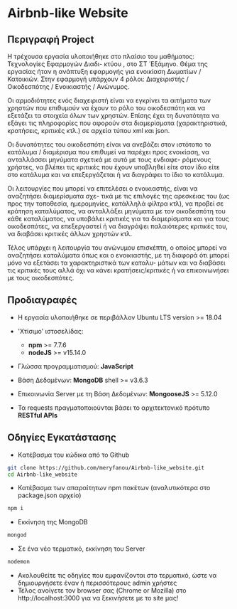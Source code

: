 # Airbnb-like Website

## Περιγραφή Project

Η τρέχουσα εργασία υλοποιήθηκε στο πλαίσιο του μαθήματος: Τεχνολογίες Εφαρμογών Διαδι-
κτύου , στο ΣΤ ́ Εξάμηνο. Θέμα της εργασίας ήταν η ανάπτυξη εφαρμογής για ενοικίαση Δωματίων
/ Κατοικιών. Στην εφαρμογή υπάρχουν 4 ρόλοι: Διαχειριστής / Οικοδεσπότης / Ενοικιαστής /
Ανώνυμος.

Οι αρμοδιότητες ενός διαχειριστή είναι να εγκρίνει τα αιτήματα των χρηστών που επιθυμούν να
έχουν το ρόλο του οικοδεσπότη και να εξετάζει τα στοιχεία όλων των χρηστών. Επίσης έχει τη
δυνατότητα να εξάγει τις πληροφορίες που αφορούν στα διαμερίσματα (χαρακτηριστικά, κρατήσεις,
κριτικές κτλ.) σε αρχεία τύπου xml και json.

Οι δυνατότητες του οικοδεσπότη είναι να ανεβάζει στον ιστότοπο το κατάλυμα / διαμέρισμα που
επιθυμεί να παρέχει προς ενοικίαση, να ανταλλάσσει μηνύματα σχετικά με αυτό με τους ενδιαφε-
ρόμενους χρήστες, να βλέπει τις κριτικές που έχουν υποβληθεί είτε στον ίδιο είτε στο κατάλυμα και
να επεξεργάζεται ή να διαγράφει το ίδιο το κατάλυμα.

Οι λειτουργίες που μπορεί να επιτελέσει ο ενοικιαστής, είναι να αναζητήσει διαμερίσματα σχε-
τικά με τις επιλογές της αρεσκέιας του (ως προς την τοποθεσία, ημερομηνίες, κατάλληλά φίλτρα
κτλ), να προβεί σε κράτηση καταλύματος, να ανταλλάξει μηνύματα με τον οικοδεσπότη του κάθε
καταλύματος, να υποβάλει κριτικές για τα διαμερίσματα και για τους οικοδεσπότες, να επεξεργαστεί
ή να διαγράψει παλαιότερες κριτικές του, να διαβάσει κριτικές άλλων χρηστών κτλ.

Τέλος υπάρχει η λειτουργία του ανώνυμου επισκέπτη, ο οποίος μπορεί να αναζητήσει καταλύματα
όπως και ο ενοικιαστής, με τη διαφορά ότι μπορεί μόνο να εξετάσει τα χαρακτηριστικά των καταλυ-
μάτων και να διαβάσει τις κριτικές τους αλλά όχι να κάνει κρατήσεις/κριτικές ή να επικοινωνήσει με
τους οικοδεσπότες.


## Προδιαγραφές

- Η εργασία υλοποιήθηκε σε περιβάλλον Ubuntu LTS version >= 18.04

- 'Χτίσιμο' ιστοσελίδας:
  - **npm** >= 7.7.6
  - **nodeJS** >= v15.14.0

- Γλώσσα προγραμματισμού: **JavaScript**

- Βάση Δεδομένων: **MongoDB** shell >= v3.6.3

- Επικοινωνία Server με τη Βάση Δεδομένων: **MongooseJS** >= 5.12.0

- Τα requests πραγματοποιούνται βάσει το αρχιτεκτονικό πρότυπο **RESTful APIs**


## Οδηγίες Εγκατάστασης

- Kατέβασμα του κώδικα από το Github
```bash
git clone https://github.com/meryfanou/Airbnb-like_website.git
cd Airbnb-like_website
```
- Κατέβασμα των απαραίτητων npm πακέτων (αναλυτικότερα στο package.json αρχείο)
```bash
npm i
```
- Εκκίνηση της MongoDB
```bash
mongod
```
- Σε ένα νέο τερματικό, εκκίνηση του Server
```bash
nodemon
```
- Ακολουθείτε τις οδηγίες που εμφανίζονται στο τερματικό, ώστε να δημιουργήσετε έναν ή περισσότερους admin χρήστες
- Τέλος ανοίγετε τον browser σας (Chrome or Mozilla) στο http://localhost:3000 για να ξεκινήσετε με το site μας!

